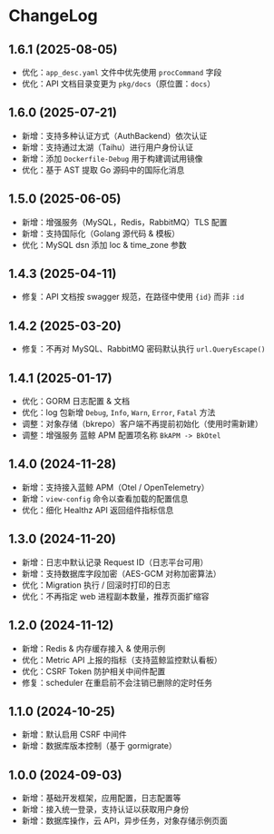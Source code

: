 # ChangeLog

## 1.6.1 (2025-08-05)

- 优化：`app_desc.yaml` 文件中优先使用 `procCommand` 字段
- 优化：API 文档目录变更为 `pkg/docs`（原位置：`docs`）

## 1.6.0 (2025-07-21)

- 新增：支持多种认证方式（AuthBackend）依次认证
- 新增：支持通过太湖（Taihu）进行用户身份认证
- 新增：添加 `Dockerfile-Debug` 用于构建调试用镜像
- 优化：基于 AST 提取 Go 源码中的国际化消息

## 1.5.0 (2025-06-05)

- 新增：增强服务（MySQL，Redis，RabbitMQ）TLS 配置
- 新增：支持国际化（Golang 源代码 & 模板）
- 优化：MySQL dsn 添加 loc & time_zone 参数

## 1.4.3 (2025-04-11)

- 修复：API 文档按 swagger 规范，在路径中使用 `{id}` 而非 `:id`

## 1.4.2 (2025-03-20)

- 修复：不再对 MySQL、RabbitMQ 密码默认执行 `url.QueryEscape()`

## 1.4.1 (2025-01-17)

- 优化：GORM 日志配置 & 文档
- 优化：log 包新增 `Debug`, `Info`, `Warn`, `Error`, `Fatal` 方法
- 调整：对象存储（bkrepo）客户端不再提前初始化（使用时需新建）
- 调整：增强服务 蓝鲸 APM 配置项名称 `BkAPM -> BkOtel`

## 1.4.0 (2024-11-28)

- 新增：支持接入蓝鲸 APM（Otel / OpenTelemetry）
- 新增：`view-config` 命令以查看加载的配置信息
- 优化：细化 Healthz API 返回组件指标信息

## 1.3.0 (2024-11-20)

- 新增：日志中默认记录 Request ID（日志平台可用）
- 新增：支持数据库字段加密（AES-GCM 对称加密算法）
- 优化：Migration 执行 / 回滚时打印的日志
- 优化：不再指定 web 进程副本数量，推荐页面扩缩容

## 1.2.0 (2024-11-12)

- 新增：Redis & 内存缓存接入 & 使用示例
- 优化：Metric API 上报的指标（支持蓝鲸监控默认看板）
- 优化：CSRF Token 防护相关中间件配置
- 修复：scheduler 在重启前不会注销已删除的定时任务

## 1.1.0 (2024-10-25)

- 新增：默认启用 CSRF 中间件
- 新增：数据库版本控制（基于 gormigrate）

## 1.0.0 (2024-09-03)

- 新增：基础开发框架，应用配置，日志配置等
- 新增：接入统一登录，支持认证以获取用户身份
- 新增：数据库操作，云 API，异步任务，对象存储示例页面

